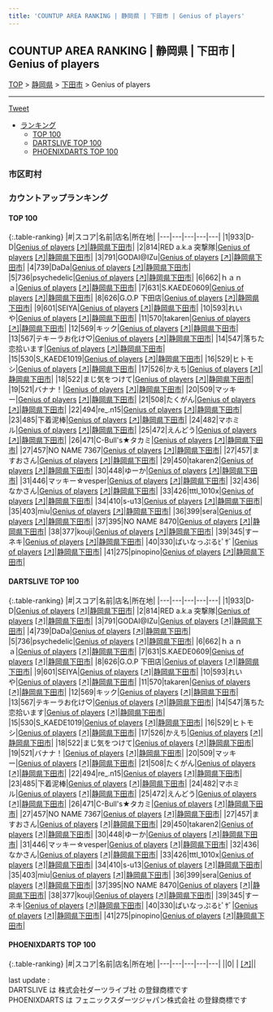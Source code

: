 ```yaml
---
title: 'COUNTUP AREA RANKING | 静岡県 | 下田市 | Genius of players'
---
```

## COUNTUP AREA RANKING | 静岡県 | 下田市 | Genius of players

[TOP](/darts/rank/) > [静岡県](/darts/rank/静岡県/) > [下田市](/darts/rank/静岡県/下田市/) > Genius of players

___

<a href="https://twitter.com/share?ref_src=twsrc%5Etfw" data-text="COUNTUP AREA RANKING | 静岡県下田市Genius of players" class="twitter-share-button" data-hashtags="DARTSLIVE,PHOENIXDARTS,darts,ダーツ" data-show-count="false">Tweet</a>

* [ランキング](#カウントアップランキング)
    * [TOP 100](#top-100)
    * [DARTSLIVE TOP 100](#dartslive-top-100)
    * [PHOENIXDARTS TOP 100](#phoenixdarts-top-100)

### 市区町村

<ul>

</ul>

### カウントアップランキング

#### TOP 100



{:.table-ranking}
|#|スコア|名前|店名|所在地|
|---|---|---|---|---|
|1|933|<span class="rank-name-dl">D-D</span>|<a href="/darts/rank/shops/e5223ba81cd76cbe0d9b047a20a7ba1e.html">Genius of players</a> <a href="https://search.dartslive.com/jp/shop/e5223ba81cd76cbe0d9b047a20a7ba1e">[↗]</a>|<a href="/darts/rank/静岡県/下田市">静岡県下田市</a>|
|2|814|<span class="rank-name-dl">RED a.k.a 突撃隊</span>|<a href="/darts/rank/shops/e5223ba81cd76cbe0d9b047a20a7ba1e.html">Genius of players</a> <a href="https://search.dartslive.com/jp/shop/e5223ba81cd76cbe0d9b047a20a7ba1e">[↗]</a>|<a href="/darts/rank/静岡県/下田市">静岡県下田市</a>|
|3|791|<span class="rank-name-dl">GODAI@IZu</span>|<a href="/darts/rank/shops/e5223ba81cd76cbe0d9b047a20a7ba1e.html">Genius of players</a> <a href="https://search.dartslive.com/jp/shop/e5223ba81cd76cbe0d9b047a20a7ba1e">[↗]</a>|<a href="/darts/rank/静岡県/下田市">静岡県下田市</a>|
|4|739|<span class="rank-name-dl">DaDa</span>|<a href="/darts/rank/shops/e5223ba81cd76cbe0d9b047a20a7ba1e.html">Genius of players</a> <a href="https://search.dartslive.com/jp/shop/e5223ba81cd76cbe0d9b047a20a7ba1e">[↗]</a>|<a href="/darts/rank/静岡県/下田市">静岡県下田市</a>|
|5|736|<span class="rank-name-dl">psychedelic</span>|<a href="/darts/rank/shops/e5223ba81cd76cbe0d9b047a20a7ba1e.html">Genius of players</a> <a href="https://search.dartslive.com/jp/shop/e5223ba81cd76cbe0d9b047a20a7ba1e">[↗]</a>|<a href="/darts/rank/静岡県/下田市">静岡県下田市</a>|
|6|662|<span class="rank-name-dl">ｈａｎａ</span>|<a href="/darts/rank/shops/e5223ba81cd76cbe0d9b047a20a7ba1e.html">Genius of players</a> <a href="https://search.dartslive.com/jp/shop/e5223ba81cd76cbe0d9b047a20a7ba1e">[↗]</a>|<a href="/darts/rank/静岡県/下田市">静岡県下田市</a>|
|7|631|<span class="rank-name-dl">S.KAEDE0609</span>|<a href="/darts/rank/shops/e5223ba81cd76cbe0d9b047a20a7ba1e.html">Genius of players</a> <a href="https://search.dartslive.com/jp/shop/e5223ba81cd76cbe0d9b047a20a7ba1e">[↗]</a>|<a href="/darts/rank/静岡県/下田市">静岡県下田市</a>|
|8|626|<span class="rank-name-dl">G.O.P 下田店</span>|<a href="/darts/rank/shops/e5223ba81cd76cbe0d9b047a20a7ba1e.html">Genius of players</a> <a href="https://search.dartslive.com/jp/shop/e5223ba81cd76cbe0d9b047a20a7ba1e">[↗]</a>|<a href="/darts/rank/静岡県/下田市">静岡県下田市</a>|
|9|601|<span class="rank-name-dl">SEIYA</span>|<a href="/darts/rank/shops/e5223ba81cd76cbe0d9b047a20a7ba1e.html">Genius of players</a> <a href="https://search.dartslive.com/jp/shop/e5223ba81cd76cbe0d9b047a20a7ba1e">[↗]</a>|<a href="/darts/rank/静岡県/下田市">静岡県下田市</a>|
|10|593|<span class="rank-name-dl">れいや</span>|<a href="/darts/rank/shops/e5223ba81cd76cbe0d9b047a20a7ba1e.html">Genius of players</a> <a href="https://search.dartslive.com/jp/shop/e5223ba81cd76cbe0d9b047a20a7ba1e">[↗]</a>|<a href="/darts/rank/静岡県/下田市">静岡県下田市</a>|
|11|570|<span class="rank-name-dl">takaren</span>|<a href="/darts/rank/shops/e5223ba81cd76cbe0d9b047a20a7ba1e.html">Genius of players</a> <a href="https://search.dartslive.com/jp/shop/e5223ba81cd76cbe0d9b047a20a7ba1e">[↗]</a>|<a href="/darts/rank/静岡県/下田市">静岡県下田市</a>|
|12|569|<span class="rank-name-dl">キック</span>|<a href="/darts/rank/shops/e5223ba81cd76cbe0d9b047a20a7ba1e.html">Genius of players</a> <a href="https://search.dartslive.com/jp/shop/e5223ba81cd76cbe0d9b047a20a7ba1e">[↗]</a>|<a href="/darts/rank/静岡県/下田市">静岡県下田市</a>|
|13|567|<span class="rank-name-dl">テキーラお化け♡</span>|<a href="/darts/rank/shops/e5223ba81cd76cbe0d9b047a20a7ba1e.html">Genius of players</a> <a href="https://search.dartslive.com/jp/shop/e5223ba81cd76cbe0d9b047a20a7ba1e">[↗]</a>|<a href="/darts/rank/静岡県/下田市">静岡県下田市</a>|
|14|547|<span class="rank-name-dl">落ちた恋拾います</span>|<a href="/darts/rank/shops/e5223ba81cd76cbe0d9b047a20a7ba1e.html">Genius of players</a> <a href="https://search.dartslive.com/jp/shop/e5223ba81cd76cbe0d9b047a20a7ba1e">[↗]</a>|<a href="/darts/rank/静岡県/下田市">静岡県下田市</a>|
|15|530|<span class="rank-name-dl">S_KAEDE1019</span>|<a href="/darts/rank/shops/e5223ba81cd76cbe0d9b047a20a7ba1e.html">Genius of players</a> <a href="https://search.dartslive.com/jp/shop/e5223ba81cd76cbe0d9b047a20a7ba1e">[↗]</a>|<a href="/darts/rank/静岡県/下田市">静岡県下田市</a>|
|16|529|<span class="rank-name-dl">ヒトモシ</span>|<a href="/darts/rank/shops/e5223ba81cd76cbe0d9b047a20a7ba1e.html">Genius of players</a> <a href="https://search.dartslive.com/jp/shop/e5223ba81cd76cbe0d9b047a20a7ba1e">[↗]</a>|<a href="/darts/rank/静岡県/下田市">静岡県下田市</a>|
|17|526|<span class="rank-name-dl">かえち</span>|<a href="/darts/rank/shops/e5223ba81cd76cbe0d9b047a20a7ba1e.html">Genius of players</a> <a href="https://search.dartslive.com/jp/shop/e5223ba81cd76cbe0d9b047a20a7ba1e">[↗]</a>|<a href="/darts/rank/静岡県/下田市">静岡県下田市</a>|
|18|522|<span class="rank-name-dl">まじ気をつけて</span>|<a href="/darts/rank/shops/e5223ba81cd76cbe0d9b047a20a7ba1e.html">Genius of players</a> <a href="https://search.dartslive.com/jp/shop/e5223ba81cd76cbe0d9b047a20a7ba1e">[↗]</a>|<a href="/darts/rank/静岡県/下田市">静岡県下田市</a>|
|19|521|<span class="rank-name-dl">バナナ！</span>|<a href="/darts/rank/shops/e5223ba81cd76cbe0d9b047a20a7ba1e.html">Genius of players</a> <a href="https://search.dartslive.com/jp/shop/e5223ba81cd76cbe0d9b047a20a7ba1e">[↗]</a>|<a href="/darts/rank/静岡県/下田市">静岡県下田市</a>|
|20|509|<span class="rank-name-dl">マッキー</span>|<a href="/darts/rank/shops/e5223ba81cd76cbe0d9b047a20a7ba1e.html">Genius of players</a> <a href="https://search.dartslive.com/jp/shop/e5223ba81cd76cbe0d9b047a20a7ba1e">[↗]</a>|<a href="/darts/rank/静岡県/下田市">静岡県下田市</a>|
|21|508|<span class="rank-name-dl">たくがん</span>|<a href="/darts/rank/shops/e5223ba81cd76cbe0d9b047a20a7ba1e.html">Genius of players</a> <a href="https://search.dartslive.com/jp/shop/e5223ba81cd76cbe0d9b047a20a7ba1e">[↗]</a>|<a href="/darts/rank/静岡県/下田市">静岡県下田市</a>|
|22|494|<span class="rank-name-dl">re_.n15</span>|<a href="/darts/rank/shops/e5223ba81cd76cbe0d9b047a20a7ba1e.html">Genius of players</a> <a href="https://search.dartslive.com/jp/shop/e5223ba81cd76cbe0d9b047a20a7ba1e">[↗]</a>|<a href="/darts/rank/静岡県/下田市">静岡県下田市</a>|
|23|485|<span class="rank-name-dl">下着泥棒</span>|<a href="/darts/rank/shops/e5223ba81cd76cbe0d9b047a20a7ba1e.html">Genius of players</a> <a href="https://search.dartslive.com/jp/shop/e5223ba81cd76cbe0d9b047a20a7ba1e">[↗]</a>|<a href="/darts/rank/静岡県/下田市">静岡県下田市</a>|
|24|482|<span class="rank-name-dl">マホミル</span>|<a href="/darts/rank/shops/e5223ba81cd76cbe0d9b047a20a7ba1e.html">Genius of players</a> <a href="https://search.dartslive.com/jp/shop/e5223ba81cd76cbe0d9b047a20a7ba1e">[↗]</a>|<a href="/darts/rank/静岡県/下田市">静岡県下田市</a>|
|25|472|<span class="rank-name-dl">えんどう</span>|<a href="/darts/rank/shops/e5223ba81cd76cbe0d9b047a20a7ba1e.html">Genius of players</a> <a href="https://search.dartslive.com/jp/shop/e5223ba81cd76cbe0d9b047a20a7ba1e">[↗]</a>|<a href="/darts/rank/静岡県/下田市">静岡県下田市</a>|
|26|471|<span class="rank-name-dl">C-Bull&#x27;s★タカミ</span>|<a href="/darts/rank/shops/e5223ba81cd76cbe0d9b047a20a7ba1e.html">Genius of players</a> <a href="https://search.dartslive.com/jp/shop/e5223ba81cd76cbe0d9b047a20a7ba1e">[↗]</a>|<a href="/darts/rank/静岡県/下田市">静岡県下田市</a>|
|27|457|<span class="rank-name-dl">NO NAME 7367</span>|<a href="/darts/rank/shops/e5223ba81cd76cbe0d9b047a20a7ba1e.html">Genius of players</a> <a href="https://search.dartslive.com/jp/shop/e5223ba81cd76cbe0d9b047a20a7ba1e">[↗]</a>|<a href="/darts/rank/静岡県/下田市">静岡県下田市</a>|
|27|457|<span class="rank-name-dl">ますおさん</span>|<a href="/darts/rank/shops/e5223ba81cd76cbe0d9b047a20a7ba1e.html">Genius of players</a> <a href="https://search.dartslive.com/jp/shop/e5223ba81cd76cbe0d9b047a20a7ba1e">[↗]</a>|<a href="/darts/rank/静岡県/下田市">静岡県下田市</a>|
|29|450|<span class="rank-name-dl">takaren2</span>|<a href="/darts/rank/shops/e5223ba81cd76cbe0d9b047a20a7ba1e.html">Genius of players</a> <a href="https://search.dartslive.com/jp/shop/e5223ba81cd76cbe0d9b047a20a7ba1e">[↗]</a>|<a href="/darts/rank/静岡県/下田市">静岡県下田市</a>|
|30|448|<span class="rank-name-dl">ゆーか</span>|<a href="/darts/rank/shops/e5223ba81cd76cbe0d9b047a20a7ba1e.html">Genius of players</a> <a href="https://search.dartslive.com/jp/shop/e5223ba81cd76cbe0d9b047a20a7ba1e">[↗]</a>|<a href="/darts/rank/静岡県/下田市">静岡県下田市</a>|
|31|446|<span class="rank-name-dl">マッキー☆vesper</span>|<a href="/darts/rank/shops/e5223ba81cd76cbe0d9b047a20a7ba1e.html">Genius of players</a> <a href="https://search.dartslive.com/jp/shop/e5223ba81cd76cbe0d9b047a20a7ba1e">[↗]</a>|<a href="/darts/rank/静岡県/下田市">静岡県下田市</a>|
|32|436|<span class="rank-name-dl">なかさん</span>|<a href="/darts/rank/shops/e5223ba81cd76cbe0d9b047a20a7ba1e.html">Genius of players</a> <a href="https://search.dartslive.com/jp/shop/e5223ba81cd76cbe0d9b047a20a7ba1e">[↗]</a>|<a href="/darts/rank/静岡県/下田市">静岡県下田市</a>|
|33|426|<span class="rank-name-dl">tttl_1010x</span>|<a href="/darts/rank/shops/e5223ba81cd76cbe0d9b047a20a7ba1e.html">Genius of players</a> <a href="https://search.dartslive.com/jp/shop/e5223ba81cd76cbe0d9b047a20a7ba1e">[↗]</a>|<a href="/darts/rank/静岡県/下田市">静岡県下田市</a>|
|34|410|<span class="rank-name-dl">s-u13</span>|<a href="/darts/rank/shops/e5223ba81cd76cbe0d9b047a20a7ba1e.html">Genius of players</a> <a href="https://search.dartslive.com/jp/shop/e5223ba81cd76cbe0d9b047a20a7ba1e">[↗]</a>|<a href="/darts/rank/静岡県/下田市">静岡県下田市</a>|
|35|403|<span class="rank-name-dl">miu</span>|<a href="/darts/rank/shops/e5223ba81cd76cbe0d9b047a20a7ba1e.html">Genius of players</a> <a href="https://search.dartslive.com/jp/shop/e5223ba81cd76cbe0d9b047a20a7ba1e">[↗]</a>|<a href="/darts/rank/静岡県/下田市">静岡県下田市</a>|
|36|399|<span class="rank-name-dl">sera</span>|<a href="/darts/rank/shops/e5223ba81cd76cbe0d9b047a20a7ba1e.html">Genius of players</a> <a href="https://search.dartslive.com/jp/shop/e5223ba81cd76cbe0d9b047a20a7ba1e">[↗]</a>|<a href="/darts/rank/静岡県/下田市">静岡県下田市</a>|
|37|395|<span class="rank-name-dl">NO NAME 8470</span>|<a href="/darts/rank/shops/e5223ba81cd76cbe0d9b047a20a7ba1e.html">Genius of players</a> <a href="https://search.dartslive.com/jp/shop/e5223ba81cd76cbe0d9b047a20a7ba1e">[↗]</a>|<a href="/darts/rank/静岡県/下田市">静岡県下田市</a>|
|38|377|<span class="rank-name-dl">kouji</span>|<a href="/darts/rank/shops/e5223ba81cd76cbe0d9b047a20a7ba1e.html">Genius of players</a> <a href="https://search.dartslive.com/jp/shop/e5223ba81cd76cbe0d9b047a20a7ba1e">[↗]</a>|<a href="/darts/rank/静岡県/下田市">静岡県下田市</a>|
|39|345|<span class="rank-name-dl">すーネキ</span>|<a href="/darts/rank/shops/e5223ba81cd76cbe0d9b047a20a7ba1e.html">Genius of players</a> <a href="https://search.dartslive.com/jp/shop/e5223ba81cd76cbe0d9b047a20a7ba1e">[↗]</a>|<a href="/darts/rank/静岡県/下田市">静岡県下田市</a>|
|40|330|<span class="rank-name-dl">ぱいなっぷるﾋﾟｻﾞ</span>|<a href="/darts/rank/shops/e5223ba81cd76cbe0d9b047a20a7ba1e.html">Genius of players</a> <a href="https://search.dartslive.com/jp/shop/e5223ba81cd76cbe0d9b047a20a7ba1e">[↗]</a>|<a href="/darts/rank/静岡県/下田市">静岡県下田市</a>|
|41|275|<span class="rank-name-dl">pinopino</span>|<a href="/darts/rank/shops/e5223ba81cd76cbe0d9b047a20a7ba1e.html">Genius of players</a> <a href="https://search.dartslive.com/jp/shop/e5223ba81cd76cbe0d9b047a20a7ba1e">[↗]</a>|<a href="/darts/rank/静岡県/下田市">静岡県下田市</a>|


#### DARTSLIVE TOP 100



{:.table-ranking}
|#|スコア|名前|店名|所在地|
|---|---|---|---|---|
|1|933|<span class="rank-name-dl">D-D</span>|<a href="/darts/rank/shops/e5223ba81cd76cbe0d9b047a20a7ba1e.html">Genius of players</a> <a href="https://search.dartslive.com/jp/shop/e5223ba81cd76cbe0d9b047a20a7ba1e">[↗]</a>|<a href="/darts/rank/静岡県/下田市">静岡県下田市</a>|
|2|814|<span class="rank-name-dl">RED a.k.a 突撃隊</span>|<a href="/darts/rank/shops/e5223ba81cd76cbe0d9b047a20a7ba1e.html">Genius of players</a> <a href="https://search.dartslive.com/jp/shop/e5223ba81cd76cbe0d9b047a20a7ba1e">[↗]</a>|<a href="/darts/rank/静岡県/下田市">静岡県下田市</a>|
|3|791|<span class="rank-name-dl">GODAI@IZu</span>|<a href="/darts/rank/shops/e5223ba81cd76cbe0d9b047a20a7ba1e.html">Genius of players</a> <a href="https://search.dartslive.com/jp/shop/e5223ba81cd76cbe0d9b047a20a7ba1e">[↗]</a>|<a href="/darts/rank/静岡県/下田市">静岡県下田市</a>|
|4|739|<span class="rank-name-dl">DaDa</span>|<a href="/darts/rank/shops/e5223ba81cd76cbe0d9b047a20a7ba1e.html">Genius of players</a> <a href="https://search.dartslive.com/jp/shop/e5223ba81cd76cbe0d9b047a20a7ba1e">[↗]</a>|<a href="/darts/rank/静岡県/下田市">静岡県下田市</a>|
|5|736|<span class="rank-name-dl">psychedelic</span>|<a href="/darts/rank/shops/e5223ba81cd76cbe0d9b047a20a7ba1e.html">Genius of players</a> <a href="https://search.dartslive.com/jp/shop/e5223ba81cd76cbe0d9b047a20a7ba1e">[↗]</a>|<a href="/darts/rank/静岡県/下田市">静岡県下田市</a>|
|6|662|<span class="rank-name-dl">ｈａｎａ</span>|<a href="/darts/rank/shops/e5223ba81cd76cbe0d9b047a20a7ba1e.html">Genius of players</a> <a href="https://search.dartslive.com/jp/shop/e5223ba81cd76cbe0d9b047a20a7ba1e">[↗]</a>|<a href="/darts/rank/静岡県/下田市">静岡県下田市</a>|
|7|631|<span class="rank-name-dl">S.KAEDE0609</span>|<a href="/darts/rank/shops/e5223ba81cd76cbe0d9b047a20a7ba1e.html">Genius of players</a> <a href="https://search.dartslive.com/jp/shop/e5223ba81cd76cbe0d9b047a20a7ba1e">[↗]</a>|<a href="/darts/rank/静岡県/下田市">静岡県下田市</a>|
|8|626|<span class="rank-name-dl">G.O.P 下田店</span>|<a href="/darts/rank/shops/e5223ba81cd76cbe0d9b047a20a7ba1e.html">Genius of players</a> <a href="https://search.dartslive.com/jp/shop/e5223ba81cd76cbe0d9b047a20a7ba1e">[↗]</a>|<a href="/darts/rank/静岡県/下田市">静岡県下田市</a>|
|9|601|<span class="rank-name-dl">SEIYA</span>|<a href="/darts/rank/shops/e5223ba81cd76cbe0d9b047a20a7ba1e.html">Genius of players</a> <a href="https://search.dartslive.com/jp/shop/e5223ba81cd76cbe0d9b047a20a7ba1e">[↗]</a>|<a href="/darts/rank/静岡県/下田市">静岡県下田市</a>|
|10|593|<span class="rank-name-dl">れいや</span>|<a href="/darts/rank/shops/e5223ba81cd76cbe0d9b047a20a7ba1e.html">Genius of players</a> <a href="https://search.dartslive.com/jp/shop/e5223ba81cd76cbe0d9b047a20a7ba1e">[↗]</a>|<a href="/darts/rank/静岡県/下田市">静岡県下田市</a>|
|11|570|<span class="rank-name-dl">takaren</span>|<a href="/darts/rank/shops/e5223ba81cd76cbe0d9b047a20a7ba1e.html">Genius of players</a> <a href="https://search.dartslive.com/jp/shop/e5223ba81cd76cbe0d9b047a20a7ba1e">[↗]</a>|<a href="/darts/rank/静岡県/下田市">静岡県下田市</a>|
|12|569|<span class="rank-name-dl">キック</span>|<a href="/darts/rank/shops/e5223ba81cd76cbe0d9b047a20a7ba1e.html">Genius of players</a> <a href="https://search.dartslive.com/jp/shop/e5223ba81cd76cbe0d9b047a20a7ba1e">[↗]</a>|<a href="/darts/rank/静岡県/下田市">静岡県下田市</a>|
|13|567|<span class="rank-name-dl">テキーラお化け♡</span>|<a href="/darts/rank/shops/e5223ba81cd76cbe0d9b047a20a7ba1e.html">Genius of players</a> <a href="https://search.dartslive.com/jp/shop/e5223ba81cd76cbe0d9b047a20a7ba1e">[↗]</a>|<a href="/darts/rank/静岡県/下田市">静岡県下田市</a>|
|14|547|<span class="rank-name-dl">落ちた恋拾います</span>|<a href="/darts/rank/shops/e5223ba81cd76cbe0d9b047a20a7ba1e.html">Genius of players</a> <a href="https://search.dartslive.com/jp/shop/e5223ba81cd76cbe0d9b047a20a7ba1e">[↗]</a>|<a href="/darts/rank/静岡県/下田市">静岡県下田市</a>|
|15|530|<span class="rank-name-dl">S_KAEDE1019</span>|<a href="/darts/rank/shops/e5223ba81cd76cbe0d9b047a20a7ba1e.html">Genius of players</a> <a href="https://search.dartslive.com/jp/shop/e5223ba81cd76cbe0d9b047a20a7ba1e">[↗]</a>|<a href="/darts/rank/静岡県/下田市">静岡県下田市</a>|
|16|529|<span class="rank-name-dl">ヒトモシ</span>|<a href="/darts/rank/shops/e5223ba81cd76cbe0d9b047a20a7ba1e.html">Genius of players</a> <a href="https://search.dartslive.com/jp/shop/e5223ba81cd76cbe0d9b047a20a7ba1e">[↗]</a>|<a href="/darts/rank/静岡県/下田市">静岡県下田市</a>|
|17|526|<span class="rank-name-dl">かえち</span>|<a href="/darts/rank/shops/e5223ba81cd76cbe0d9b047a20a7ba1e.html">Genius of players</a> <a href="https://search.dartslive.com/jp/shop/e5223ba81cd76cbe0d9b047a20a7ba1e">[↗]</a>|<a href="/darts/rank/静岡県/下田市">静岡県下田市</a>|
|18|522|<span class="rank-name-dl">まじ気をつけて</span>|<a href="/darts/rank/shops/e5223ba81cd76cbe0d9b047a20a7ba1e.html">Genius of players</a> <a href="https://search.dartslive.com/jp/shop/e5223ba81cd76cbe0d9b047a20a7ba1e">[↗]</a>|<a href="/darts/rank/静岡県/下田市">静岡県下田市</a>|
|19|521|<span class="rank-name-dl">バナナ！</span>|<a href="/darts/rank/shops/e5223ba81cd76cbe0d9b047a20a7ba1e.html">Genius of players</a> <a href="https://search.dartslive.com/jp/shop/e5223ba81cd76cbe0d9b047a20a7ba1e">[↗]</a>|<a href="/darts/rank/静岡県/下田市">静岡県下田市</a>|
|20|509|<span class="rank-name-dl">マッキー</span>|<a href="/darts/rank/shops/e5223ba81cd76cbe0d9b047a20a7ba1e.html">Genius of players</a> <a href="https://search.dartslive.com/jp/shop/e5223ba81cd76cbe0d9b047a20a7ba1e">[↗]</a>|<a href="/darts/rank/静岡県/下田市">静岡県下田市</a>|
|21|508|<span class="rank-name-dl">たくがん</span>|<a href="/darts/rank/shops/e5223ba81cd76cbe0d9b047a20a7ba1e.html">Genius of players</a> <a href="https://search.dartslive.com/jp/shop/e5223ba81cd76cbe0d9b047a20a7ba1e">[↗]</a>|<a href="/darts/rank/静岡県/下田市">静岡県下田市</a>|
|22|494|<span class="rank-name-dl">re_.n15</span>|<a href="/darts/rank/shops/e5223ba81cd76cbe0d9b047a20a7ba1e.html">Genius of players</a> <a href="https://search.dartslive.com/jp/shop/e5223ba81cd76cbe0d9b047a20a7ba1e">[↗]</a>|<a href="/darts/rank/静岡県/下田市">静岡県下田市</a>|
|23|485|<span class="rank-name-dl">下着泥棒</span>|<a href="/darts/rank/shops/e5223ba81cd76cbe0d9b047a20a7ba1e.html">Genius of players</a> <a href="https://search.dartslive.com/jp/shop/e5223ba81cd76cbe0d9b047a20a7ba1e">[↗]</a>|<a href="/darts/rank/静岡県/下田市">静岡県下田市</a>|
|24|482|<span class="rank-name-dl">マホミル</span>|<a href="/darts/rank/shops/e5223ba81cd76cbe0d9b047a20a7ba1e.html">Genius of players</a> <a href="https://search.dartslive.com/jp/shop/e5223ba81cd76cbe0d9b047a20a7ba1e">[↗]</a>|<a href="/darts/rank/静岡県/下田市">静岡県下田市</a>|
|25|472|<span class="rank-name-dl">えんどう</span>|<a href="/darts/rank/shops/e5223ba81cd76cbe0d9b047a20a7ba1e.html">Genius of players</a> <a href="https://search.dartslive.com/jp/shop/e5223ba81cd76cbe0d9b047a20a7ba1e">[↗]</a>|<a href="/darts/rank/静岡県/下田市">静岡県下田市</a>|
|26|471|<span class="rank-name-dl">C-Bull&#x27;s★タカミ</span>|<a href="/darts/rank/shops/e5223ba81cd76cbe0d9b047a20a7ba1e.html">Genius of players</a> <a href="https://search.dartslive.com/jp/shop/e5223ba81cd76cbe0d9b047a20a7ba1e">[↗]</a>|<a href="/darts/rank/静岡県/下田市">静岡県下田市</a>|
|27|457|<span class="rank-name-dl">NO NAME 7367</span>|<a href="/darts/rank/shops/e5223ba81cd76cbe0d9b047a20a7ba1e.html">Genius of players</a> <a href="https://search.dartslive.com/jp/shop/e5223ba81cd76cbe0d9b047a20a7ba1e">[↗]</a>|<a href="/darts/rank/静岡県/下田市">静岡県下田市</a>|
|27|457|<span class="rank-name-dl">ますおさん</span>|<a href="/darts/rank/shops/e5223ba81cd76cbe0d9b047a20a7ba1e.html">Genius of players</a> <a href="https://search.dartslive.com/jp/shop/e5223ba81cd76cbe0d9b047a20a7ba1e">[↗]</a>|<a href="/darts/rank/静岡県/下田市">静岡県下田市</a>|
|29|450|<span class="rank-name-dl">takaren2</span>|<a href="/darts/rank/shops/e5223ba81cd76cbe0d9b047a20a7ba1e.html">Genius of players</a> <a href="https://search.dartslive.com/jp/shop/e5223ba81cd76cbe0d9b047a20a7ba1e">[↗]</a>|<a href="/darts/rank/静岡県/下田市">静岡県下田市</a>|
|30|448|<span class="rank-name-dl">ゆーか</span>|<a href="/darts/rank/shops/e5223ba81cd76cbe0d9b047a20a7ba1e.html">Genius of players</a> <a href="https://search.dartslive.com/jp/shop/e5223ba81cd76cbe0d9b047a20a7ba1e">[↗]</a>|<a href="/darts/rank/静岡県/下田市">静岡県下田市</a>|
|31|446|<span class="rank-name-dl">マッキー☆vesper</span>|<a href="/darts/rank/shops/e5223ba81cd76cbe0d9b047a20a7ba1e.html">Genius of players</a> <a href="https://search.dartslive.com/jp/shop/e5223ba81cd76cbe0d9b047a20a7ba1e">[↗]</a>|<a href="/darts/rank/静岡県/下田市">静岡県下田市</a>|
|32|436|<span class="rank-name-dl">なかさん</span>|<a href="/darts/rank/shops/e5223ba81cd76cbe0d9b047a20a7ba1e.html">Genius of players</a> <a href="https://search.dartslive.com/jp/shop/e5223ba81cd76cbe0d9b047a20a7ba1e">[↗]</a>|<a href="/darts/rank/静岡県/下田市">静岡県下田市</a>|
|33|426|<span class="rank-name-dl">tttl_1010x</span>|<a href="/darts/rank/shops/e5223ba81cd76cbe0d9b047a20a7ba1e.html">Genius of players</a> <a href="https://search.dartslive.com/jp/shop/e5223ba81cd76cbe0d9b047a20a7ba1e">[↗]</a>|<a href="/darts/rank/静岡県/下田市">静岡県下田市</a>|
|34|410|<span class="rank-name-dl">s-u13</span>|<a href="/darts/rank/shops/e5223ba81cd76cbe0d9b047a20a7ba1e.html">Genius of players</a> <a href="https://search.dartslive.com/jp/shop/e5223ba81cd76cbe0d9b047a20a7ba1e">[↗]</a>|<a href="/darts/rank/静岡県/下田市">静岡県下田市</a>|
|35|403|<span class="rank-name-dl">miu</span>|<a href="/darts/rank/shops/e5223ba81cd76cbe0d9b047a20a7ba1e.html">Genius of players</a> <a href="https://search.dartslive.com/jp/shop/e5223ba81cd76cbe0d9b047a20a7ba1e">[↗]</a>|<a href="/darts/rank/静岡県/下田市">静岡県下田市</a>|
|36|399|<span class="rank-name-dl">sera</span>|<a href="/darts/rank/shops/e5223ba81cd76cbe0d9b047a20a7ba1e.html">Genius of players</a> <a href="https://search.dartslive.com/jp/shop/e5223ba81cd76cbe0d9b047a20a7ba1e">[↗]</a>|<a href="/darts/rank/静岡県/下田市">静岡県下田市</a>|
|37|395|<span class="rank-name-dl">NO NAME 8470</span>|<a href="/darts/rank/shops/e5223ba81cd76cbe0d9b047a20a7ba1e.html">Genius of players</a> <a href="https://search.dartslive.com/jp/shop/e5223ba81cd76cbe0d9b047a20a7ba1e">[↗]</a>|<a href="/darts/rank/静岡県/下田市">静岡県下田市</a>|
|38|377|<span class="rank-name-dl">kouji</span>|<a href="/darts/rank/shops/e5223ba81cd76cbe0d9b047a20a7ba1e.html">Genius of players</a> <a href="https://search.dartslive.com/jp/shop/e5223ba81cd76cbe0d9b047a20a7ba1e">[↗]</a>|<a href="/darts/rank/静岡県/下田市">静岡県下田市</a>|
|39|345|<span class="rank-name-dl">すーネキ</span>|<a href="/darts/rank/shops/e5223ba81cd76cbe0d9b047a20a7ba1e.html">Genius of players</a> <a href="https://search.dartslive.com/jp/shop/e5223ba81cd76cbe0d9b047a20a7ba1e">[↗]</a>|<a href="/darts/rank/静岡県/下田市">静岡県下田市</a>|
|40|330|<span class="rank-name-dl">ぱいなっぷるﾋﾟｻﾞ</span>|<a href="/darts/rank/shops/e5223ba81cd76cbe0d9b047a20a7ba1e.html">Genius of players</a> <a href="https://search.dartslive.com/jp/shop/e5223ba81cd76cbe0d9b047a20a7ba1e">[↗]</a>|<a href="/darts/rank/静岡県/下田市">静岡県下田市</a>|
|41|275|<span class="rank-name-dl">pinopino</span>|<a href="/darts/rank/shops/e5223ba81cd76cbe0d9b047a20a7ba1e.html">Genius of players</a> <a href="https://search.dartslive.com/jp/shop/e5223ba81cd76cbe0d9b047a20a7ba1e">[↗]</a>|<a href="/darts/rank/静岡県/下田市">静岡県下田市</a>|


#### PHOENIXDARTS TOP 100



{:.table-ranking}
|#|スコア|名前|店名|所在地|
|---|---|---|---|---|
||0|<span class="rank-name-dl"> </span>|<a href="/darts/rank/shops/.html"></a> <a href="">[↗]</a>|<a href="/darts/rank//"></a>|


<div class="footer border-top border-gray-light mt-5 pt-3 text-right text-gray">
    last update : <span style="font-weight: italic" id="foot_last_modified"></span><br />
    DARTSLIVE は 株式会社ダーツライブ社 の登録商標です<br />
    PHOENIXDARTS は フェニックスダーツジャパン株式会社 の登録商標です<br />
</div>

<script src="https://cdnjs.cloudflare.com/ajax/libs/jquery.tablesorter/2.31.3/js/jquery.tablesorter.min.js" integrity="sha512-qzgd5cYSZcosqpzpn7zF2ZId8f/8CHmFKZ8j7mU4OUXTNRd5g+ZHBPsgKEwoqxCtdQvExE5LprwwPAgoicguNg==" crossorigin="anonymous" referrerpolicy="no-referrer"></script>
<link rel="stylesheet" href="https://cdnjs.cloudflare.com/ajax/libs/jquery.tablesorter/2.31.3/css/theme.default.min.css" integrity="sha512-wghhOJkjQX0Lh3NSWvNKeZ0ZpNn+SPVXX1Qyc9OCaogADktxrBiBdKGDoqVUOyhStvMBmJQ8ZdMHiR3wuEq8+w==" crossorigin="anonymous" referrerpolicy="no-referrer" />
<script>
$(function() {
    $(".table-ranking").tablesorter({sortList:[[0, 0]]});
    $("#foot_last_modified").text(formatDate(new Date(document.lastModified), 'yyyy-MM-dd HH:mm:ss'));
});
</script>

<script async src="https://platform.twitter.com/widgets.js" charset="utf-8"></script>